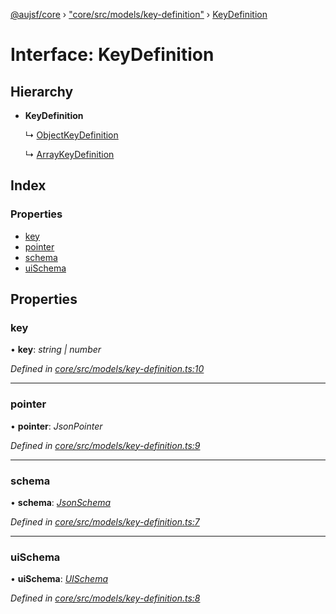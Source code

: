 [@aujsf/core](../README.md) › ["core/src/models/key-definition"](../modules/_core_src_models_key_definition_.md) › [KeyDefinition](_core_src_models_key_definition_.keydefinition.md)

# Interface: KeyDefinition

## Hierarchy

* **KeyDefinition**

  ↳ [ObjectKeyDefinition](_core_src_models_key_definition_.objectkeydefinition.md)

  ↳ [ArrayKeyDefinition](_core_src_models_key_definition_.arraykeydefinition.md)

## Index

### Properties

* [key](_core_src_models_key_definition_.keydefinition.md#key)
* [pointer](_core_src_models_key_definition_.keydefinition.md#pointer)
* [schema](_core_src_models_key_definition_.keydefinition.md#schema)
* [uiSchema](_core_src_models_key_definition_.keydefinition.md#uischema)

## Properties

###  key

• **key**: *string | number*

*Defined in [core/src/models/key-definition.ts:10](https://github.com/jbockle/au-jsonschema-form/blob/05b11cf/packages/core/src/models/key-definition.ts#L10)*

___

###  pointer

• **pointer**: *JsonPointer*

*Defined in [core/src/models/key-definition.ts:9](https://github.com/jbockle/au-jsonschema-form/blob/05b11cf/packages/core/src/models/key-definition.ts#L9)*

___

###  schema

• **schema**: *[JsonSchema](../modules/_core_src_models_json_schema_.md#jsonschema)*

*Defined in [core/src/models/key-definition.ts:7](https://github.com/jbockle/au-jsonschema-form/blob/05b11cf/packages/core/src/models/key-definition.ts#L7)*

___

###  uiSchema

• **uiSchema**: *[UISchema](_core_src_models_ui_schema_.uischema.md)*

*Defined in [core/src/models/key-definition.ts:8](https://github.com/jbockle/au-jsonschema-form/blob/05b11cf/packages/core/src/models/key-definition.ts#L8)*
